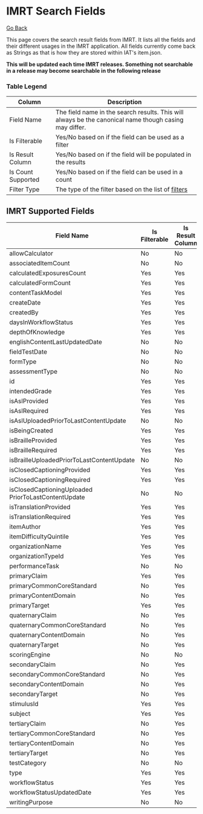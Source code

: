 # IMRT Search Fields

[Go Back](Item_Search_Service_API.md)

This page covers the search result fields from IMRT.  It lists all the fields and their different usages in the IMRT application.  All fields currently come back as Strings as that is how they are stored within IAT's item.json. 

**This will be updated each time IMRT releases.  Something not searchable in a release may become searchable in the following release**

### Table Legend

| Column | Description |
| ------ | ----------- |
| Field Name | The field name in the search results.  This will always be the canonical name though casing may differ. |
| Is Filterable | Yes/No based on if the field can be used as a filter |
| Is Result Column | Yes/No based on if the field will be populated in the results  | 
| Is Count Supported | Yes/No based on if the field can be used in a count |
| Filter Type | The type of the filter based on the list of [filters](Filters.md) |


## IMRT Supported Fields

| Field Name | Is Filterable | Is Result Column | Is Count Supported | Filter Type | Is Sort Supported |
| ---------- | ---------- | ------------- | --------------- | ----------- | ----------- |
| allowCalculator | No | No | No | n/a | No |
| associatedItemCount | No | No | No | n/a | No |
| calculatedExposuresCount | Yes | Yes | No | integerRange | Yes |
| calculatedFormCount | Yes | Yes | No | integerRange | Yes |
| contentTaskModel | Yes | Yes | No | match | Yes |
| createDate | Yes | Yes | No | dateRange | Yes |
| createdBy | Yes | Yes | No | contains | Yes |
| daysInWorkflowStatus | Yes | Yes | No | integerRange | Yes |
| depthOfKnowledge | Yes | Yes | Yes | match |  Yes |
| englishContentLastUpdatedDate | No | No | No | n/a | No |
| fieldTestDate | No | No | No | n/a | No |
| formType | No | No | No | n/a | No |
| assessmentType | No | No | No | n/a | No |
| id | Yes | Yes | No | match | Yes |
| intendedGrade | Yes | Yes | Yes | match | Yes |
| isAslProvided | Yes | Yes | No | match | Yes |
| isAslRequired | Yes | Yes | No | match | Yes |
| isAslUploadedPriorToLastContentUpdate | No | No | No | n/a | No |
| isBeingCreated | Yes | Yes | No | booleanFlag |  Yes |
| isBrailleProvided | Yes | Yes | No | match | Yes |
| isBrailleRequired | Yes | Yes | No | match | Yes |
| isBrailleUploadedPriorToLastContentUpdate | No | No | No | n/a | No |
| isClosedCaptioningProvided | Yes | Yes | No | match | Yes |
| isClosedCaptioningRequired | Yes | Yes | No | match | Yes |
| isClosedCaptioningUploaded PriorToLastContentUpdate | No | No | No | n/a | No |
| isTranslationProvided | Yes | Yes | No | match | Yes |
| isTranslationRequired | Yes | Yes | No | match | Yes |
| itemAuthor | Yes | Yes | Yes | contains | Yes |
| itemDifficultyQuintile | Yes | Yes | Yes | integerRange | Yes |
| organizationName | Yes | Yes | Yes | contains |  Yes |
| organizationTypeId | Yes | Yes | Yes | match | Yes |
| performanceTask | No | No | No | n/a | No |
| primaryClaim | Yes | Yes | Yes | match | Yes |
| primaryCommonCoreStandard | No | Yes | No | n/a | No |
| primaryContentDomain | No | Yes | No | n/a | No |
| primaryTarget | Yes | Yes | Yes | match | Yes |
| quaternaryClaim | No | Yes | No | n/a | No |
| quaternaryCommonCoreStandard | No | Yes | No | n/a | No |
| quaternaryContentDomain | No | Yes | No | n/a | No |
| quaternaryTarget | No | Yes | No | n/a | No |
| scoringEngine | No | No | No | n/a | No |
| secondaryClaim | No | Yes | No | n/a | No |
| secondaryCommonCoreStandard | No | Yes | No | n/a | No |
| secondaryContentDomain | No | Yes | No | n/a | No |
| secondaryTarget | No | Yes | No | n/a | No |
| stimulusId | Yes | Yes | No | match | Yes |
| subject | Yes | Yes | Yes | match | Yes |
| tertiaryClaim | No | Yes | No | n/a | No |
| tertiaryCommonCoreStandard | No | Yes | No | n/a | No |
| tertiaryContentDomain | No | Yes | No | n/a | No |
| tertiaryTarget | No | Yes | No | n/a | No |
| testCategory | No | No | No | n/a | No |
| type | Yes | Yes | Yes | match | Yes |
| workflowStatus | Yes | Yes | Yes | match | Yes |
| workflowStatusUpdatedDate | Yes | Yes | No | dateRange | Yes |
| writingPurpose | No | No | No | n/a | No |
